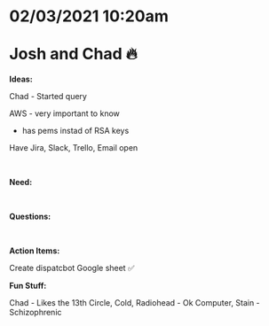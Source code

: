 # **02/03/2021 10:20am <br> <br> Josh and Chad 🔥**

**Ideas:**

Chad - Started query

AWS - very important to know
  * has pems instad of RSA keys

Have Jira, Slack, Trello, Email open 

&nbsp;

**Need:**


&nbsp;

**Questions:**


&nbsp;

**Action Items:**

Create dispatcbot Google sheet ✅

**Fun Stuff:**

Chad - Likes the 13th Circle, Cold, Radiohead - Ok Computer, Stain - Schizophrenic